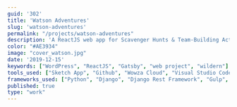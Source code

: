 ```yaml
---
guid: '302'
title: 'Watson Adventures'
slug: 'watson-adventures'
permalink: "/projects/watson-adventures"
description: 'A ReactJS web app for Scavenger Hunts & Team-Building Activities.'
color: "#AE3934"
image: "cover_watson.jpg"
date: '2019-12-15'
keywords: ["WordPress", "ReactJS", "Gatsby", "web project", "wildern"]
tools_used: ["Sketch App", "Github", "Wowza Cloud", "Visual Studio Code", ]
frameworks_used: ["Python", "Django", "Django Rest Framework", "Gulp", "SCSS", "Git", "ReactJS", "GatsbyJS"]
published: true
type: "work"
---
```


